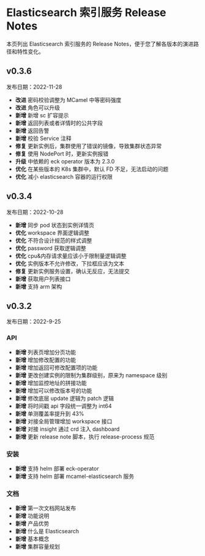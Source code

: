 # Elasticsearch 索引服务 Release Notes

本页列出 Elasticsearch 索引服务的 Release Notes，便于您了解各版本的演进路径和特性变化。

## v0.3.6

发布日期：2022-11-28

- **改进** 密码校验调整为 MCamel 中等密码强度
- **改进** 角色可以升级
- **新增** 新增 sc 扩容提示
- **新增** 返回列表或者详情时的公共字段
- **新增** 返回告警
- **新增** 校验 Service 注释
- **修复** 更新实例后，集群使用了错误的镜像，导致集群状态异常
- **修复** 使用 NodePort 时，更新实例报错
- **升级** 中依赖的 eck operator 版本为 2.3.0
- **优化** 在某些版本的 K8s 集群中，默认 FD 不足，无法启动的问题
- **优化** 减小 elasticsearch 容器的运行权限

## v0.3.4

发布日期：2022-10-28

- **新增** 同步 pod 状态到实例详情页
- **优化** workspace 界面逻辑调整
- **优化** 不符合设计规范的样式调整
- **优化** password 获取逻辑调整
- **优化** cpu&内存请求量应该小于限制量逻辑调整
- **优化** 实例版本不允许修改，下拉框应该为文本
- **修复** 更新实例服务设置，确认无反应，无法提交
- **新增** 获取用户列表接口
- **新增** 支持 arm 架构

## v0.3.2

发布日期：2022-9-25

### API

- **新增** 列表页增加分页功能
- **新增** 增加修改配置的功能
- **新增** 增加返回可修改配置项的功能
- **新增** 更改创建实例的限制为集群级别，原来为 namespace 级别
- **新增** 增加监控地址的拼接功能
- **新增** 增加可以修改版本号的功能
- **新增** 修改底层 update 逻辑为 patch 逻辑
- **新增** 将时间戳 api 字段统一调整为 int64
- **新增** 单测覆盖率提升到 43%
- **新增** 对接全局管理增加 workspace 接口
- **新增** 对接 insight 通过 crd 注入 dashboard
- **新增** 更新 release note 脚本，执行 release-process 规范

### 安装

- **新增** 支持 helm 部署 eck-operator
- **新增** 支持 helm 部署 mcamel-elasticsearch 服务

### 文档

- **新增** 第一次文档网站发布
- **新增** 功能说明
- **新增** 产品优势
- **新增** 什么是 Elasticsearch
- **新增** 基本概念
- **新增** 集群容量规划
